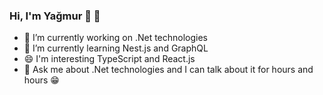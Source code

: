 ### Hi, I'm Yağmur 👋 👧

<!--
**yagmuratici/yagmuratici** is a ✨ _special_ ✨ repository because its `README.md` (this file) appears on your GitHub profile.

Here are some ideas to get you started:

- 👯 I’m looking to collaborate on ...
- 🤔 I’m looking for help with ...
- 💬 Ask me about ...
- 📫 How to reach me: ...
- 😄 Pronouns: ...
- ⚡ Fun fact: ...
-->

- 🔭 I’m currently working on .Net technologies
- 🌱 I’m currently learning Nest.js and GraphQL 
- 😄 I'm interesting TypeScript and React.js
- 💬 Ask me about .Net technologies and I can talk about it for hours and hours 😁 
